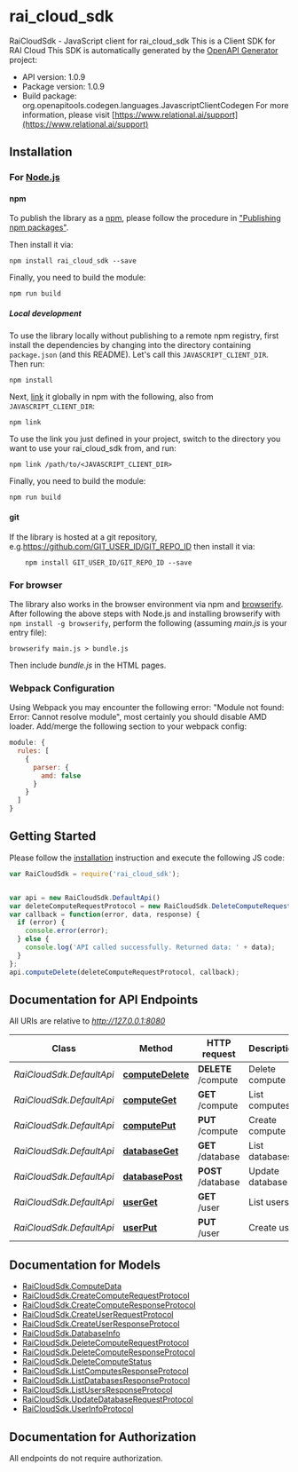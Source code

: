 # rai_cloud_sdk

RaiCloudSdk - JavaScript client for rai_cloud_sdk
This is a Client SDK for RAI Cloud
This SDK is automatically generated by the [OpenAPI Generator](https://openapi-generator.tech) project:

- API version: 1.0.9
- Package version: 1.0.9
- Build package: org.openapitools.codegen.languages.JavascriptClientCodegen
For more information, please visit [https://www.relational.ai/support](https://www.relational.ai/support)

## Installation

### For [Node.js](https://nodejs.org/)

#### npm

To publish the library as a [npm](https://www.npmjs.com/), please follow the procedure in ["Publishing npm packages"](https://docs.npmjs.com/getting-started/publishing-npm-packages).

Then install it via:

```shell
npm install rai_cloud_sdk --save
```

Finally, you need to build the module:

```shell
npm run build
```

##### Local development

To use the library locally without publishing to a remote npm registry, first install the dependencies by changing into the directory containing `package.json` (and this README). Let's call this `JAVASCRIPT_CLIENT_DIR`. Then run:

```shell
npm install
```

Next, [link](https://docs.npmjs.com/cli/link) it globally in npm with the following, also from `JAVASCRIPT_CLIENT_DIR`:

```shell
npm link
```

To use the link you just defined in your project, switch to the directory you want to use your rai_cloud_sdk from, and run:

```shell
npm link /path/to/<JAVASCRIPT_CLIENT_DIR>
```

Finally, you need to build the module:

```shell
npm run build
```

#### git

If the library is hosted at a git repository, e.g.https://github.com/GIT_USER_ID/GIT_REPO_ID
then install it via:

```shell
    npm install GIT_USER_ID/GIT_REPO_ID --save
```

### For browser

The library also works in the browser environment via npm and [browserify](http://browserify.org/). After following
the above steps with Node.js and installing browserify with `npm install -g browserify`,
perform the following (assuming *main.js* is your entry file):

```shell
browserify main.js > bundle.js
```

Then include *bundle.js* in the HTML pages.

### Webpack Configuration

Using Webpack you may encounter the following error: "Module not found: Error:
Cannot resolve module", most certainly you should disable AMD loader. Add/merge
the following section to your webpack config:

```javascript
module: {
  rules: [
    {
      parser: {
        amd: false
      }
    }
  ]
}
```

## Getting Started

Please follow the [installation](#installation) instruction and execute the following JS code:

```javascript
var RaiCloudSdk = require('rai_cloud_sdk');


var api = new RaiCloudSdk.DefaultApi()
var deleteComputeRequestProtocol = new RaiCloudSdk.DeleteComputeRequestProtocol(); // {DeleteComputeRequestProtocol} Compute to be deleted
var callback = function(error, data, response) {
  if (error) {
    console.error(error);
  } else {
    console.log('API called successfully. Returned data: ' + data);
  }
};
api.computeDelete(deleteComputeRequestProtocol, callback);

```

## Documentation for API Endpoints

All URIs are relative to *http://127.0.0.1:8080*

Class | Method | HTTP request | Description
------------ | ------------- | ------------- | -------------
*RaiCloudSdk.DefaultApi* | [**computeDelete**](docs/DefaultApi.md#computeDelete) | **DELETE** /compute | Delete compute
*RaiCloudSdk.DefaultApi* | [**computeGet**](docs/DefaultApi.md#computeGet) | **GET** /compute | List computes
*RaiCloudSdk.DefaultApi* | [**computePut**](docs/DefaultApi.md#computePut) | **PUT** /compute | Create compute
*RaiCloudSdk.DefaultApi* | [**databaseGet**](docs/DefaultApi.md#databaseGet) | **GET** /database | List databases
*RaiCloudSdk.DefaultApi* | [**databasePost**](docs/DefaultApi.md#databasePost) | **POST** /database | Update database
*RaiCloudSdk.DefaultApi* | [**userGet**](docs/DefaultApi.md#userGet) | **GET** /user | List users
*RaiCloudSdk.DefaultApi* | [**userPut**](docs/DefaultApi.md#userPut) | **PUT** /user | Create user


## Documentation for Models

 - [RaiCloudSdk.ComputeData](docs/ComputeData.md)
 - [RaiCloudSdk.CreateComputeRequestProtocol](docs/CreateComputeRequestProtocol.md)
 - [RaiCloudSdk.CreateComputeResponseProtocol](docs/CreateComputeResponseProtocol.md)
 - [RaiCloudSdk.CreateUserRequestProtocol](docs/CreateUserRequestProtocol.md)
 - [RaiCloudSdk.CreateUserResponseProtocol](docs/CreateUserResponseProtocol.md)
 - [RaiCloudSdk.DatabaseInfo](docs/DatabaseInfo.md)
 - [RaiCloudSdk.DeleteComputeRequestProtocol](docs/DeleteComputeRequestProtocol.md)
 - [RaiCloudSdk.DeleteComputeResponseProtocol](docs/DeleteComputeResponseProtocol.md)
 - [RaiCloudSdk.DeleteComputeStatus](docs/DeleteComputeStatus.md)
 - [RaiCloudSdk.ListComputesResponseProtocol](docs/ListComputesResponseProtocol.md)
 - [RaiCloudSdk.ListDatabasesResponseProtocol](docs/ListDatabasesResponseProtocol.md)
 - [RaiCloudSdk.ListUsersResponseProtocol](docs/ListUsersResponseProtocol.md)
 - [RaiCloudSdk.UpdateDatabaseRequestProtocol](docs/UpdateDatabaseRequestProtocol.md)
 - [RaiCloudSdk.UserInfoProtocol](docs/UserInfoProtocol.md)


## Documentation for Authorization

All endpoints do not require authorization.
